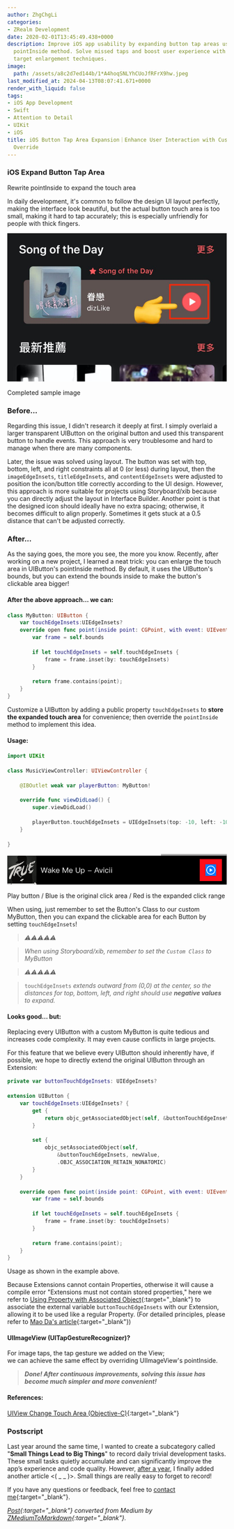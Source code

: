 ```yaml
---
author: ZhgChgLi
categories:
- ZRealm Development
date: 2020-02-01T13:45:49.438+0000
description: Improve iOS app usability by expanding button tap areas using a custom
  pointInside method. Solve missed taps and boost user experience with precise touch
  target enlargement techniques.
image:
  path: /assets/a8c2d7ed144b/1*A4hoqSNLYhCUoJfRFrX9hw.jpeg
last_modified_at: 2024-04-13T08:07:41.671+0000
render_with_liquid: false
tags:
- iOS App Development
- Swift
- Attention to Detail
- UIKit
- iOS
title: iOS Button Tap Area Expansion｜Enhance User Interaction with Custom pointInside
  Override
---
```


### iOS Expand Button Tap Area

Rewrite pointInside to expand the touch area

In daily development, it's common to follow the design UI layout perfectly, making the interface look beautiful, but the actual button touch area is too small, making it hard to tap accurately; this is especially unfriendly for people with thick fingers.

![Completed Example Image](/assets/a8c2d7ed144b/1*A4hoqSNLYhCUoJfRFrX9hw.jpeg)

Completed sample image

### Before…

Regarding this issue, I didn't research it deeply at first. I simply overlaid a larger transparent UIButton on the original button and used this transparent button to handle events. This approach is very troublesome and hard to manage when there are many components.

Later, the issue was solved using layout. The button was set with top, bottom, left, and right constraints all at 0 (or less) during layout, then the `imageEdgeInsets`, `titleEdgeInsets`, and `contentEdgeInsets` were adjusted to position the icon/button title correctly according to the UI design. However, this approach is more suitable for projects using Storyboard/xib because you can directly adjust the layout in Interface Builder. Another point is that the designed icon should ideally have no extra spacing; otherwise, it becomes difficult to align properly. Sometimes it gets stuck at a 0.5 distance that can't be adjusted correctly.

### After…

As the saying goes, the more you see, the more you know. Recently, after working on a new project, I learned a neat trick: you can enlarge the touch area in UIButton's pointInside method. By default, it uses the UIButton's bounds, but you can extend the bounds inside to make the button's clickable area bigger!

#### After the above approach… we can:

```swift
class MyButton: UIButton {
    var touchEdgeInsets:UIEdgeInsets?
    override open func point(inside point: CGPoint, with event: UIEvent?) -> Bool {
        var frame = self.bounds
        
        if let touchEdgeInsets = self.touchEdgeInsets {
            frame = frame.inset(by: touchEdgeInsets)
        }
        
        return frame.contains(point);
    }
}
```

Customize a UIButton by adding a public property `touchEdgeInsets` to **store the expanded touch area** for convenience; then override the `pointInside` method to implement this idea.

#### Usage:

```swift
import UIKit

class MusicViewController: UIViewController {

    @IBOutlet weak var playerButton: MyButton!
    
    override func viewDidLoad() {
        super.viewDidLoad()
        
        playerButton.touchEdgeInsets = UIEdgeInsets(top: -10, left: -10, bottom: -10, right: -10)
    }
    
}
```

![Play button / Blue is the original clickable area / Red is the expanded clickable area](/assets/a8c2d7ed144b/1*EvI5wmNos0TjGDrapnHLgg.png)

Play button / Blue is the original click area / Red is the expanded click range

When using, just remember to set the Button's Class to our custom MyButton, then you can expand the clickable area for each Button by setting `touchEdgeInsets`!

> *️⚠️⚠️⚠️⚠️️️️⚠️️️️*

> *When using Storyboard/xib, remember to set the `Custom Class` to MyButton*

> *⚠️⚠️⚠️⚠️⚠️*

> `touchEdgeInsets` *extends outward from (0,0) at the center, so the distances for top, bottom, left, and right should use **negative values** to expand.*

#### Looks good… but:

Replacing every UIButton with a custom MyButton is quite tedious and increases code complexity. It may even cause conflicts in large projects.

For this feature that we believe every UIButton should inherently have, if possible, we hope to directly extend the original UIButton through an Extension:

```swift
private var buttonTouchEdgeInsets: UIEdgeInsets?

extension UIButton {
    var touchEdgeInsets:UIEdgeInsets? {
        get {
            return objc_getAssociatedObject(self, &buttonTouchEdgeInsets) as? UIEdgeInsets
        }

        set {
            objc_setAssociatedObject(self,
                &buttonTouchEdgeInsets, newValue,
                .OBJC_ASSOCIATION_RETAIN_NONATOMIC)
        }
    }
    
    override open func point(inside point: CGPoint, with event: UIEvent?) -> Bool {
        var frame = self.bounds
        
        if let touchEdgeInsets = self.touchEdgeInsets {
            frame = frame.inset(by: touchEdgeInsets)
        }
        
        return frame.contains(point);
    }
}
```

Usage as shown in the example above.

Because Extensions cannot contain Properties, otherwise it will cause a compile error "Extensions must not contain stored properties," here we refer to [Using Property with Associated Object](https://swifter.tips/associated-object/){:target="_blank"} to associate the external variable `buttonTouchEdgeInsets` with our Extension, allowing it to be used like a regular Property. (For detailed principles, please refer to [Mao Da's article](https://swifter.tips/associated-object/){:target="_blank"})

#### UIImageView (UITapGestureRecognizer)?

For image taps, the tap gesture we added on the View;  
we can achieve the same effect by overriding UIImageView's pointInside.

> ***Done! After continuous improvements, solving this issue has become much simpler and more convenient!***

#### References:

[UIView Change Touch Area (Objective-C)](https://bqlin.github.io/iOS/UIView%20%E6%94%B9%E5%8F%98%E8%A7%A6%E6%91%B8%E8%8C%83%E5%9B%B4/){:target="_blank"}

### Postscript

Last year around the same time, I wanted to create a subcategory called "**Small Things Lead to Big Things**" to record daily trivial development tasks. These small tasks quietly accumulate and can significantly improve the app’s experience and code quality. However, [after a year](../6012b7b4f612/), I finally added another article &lt;( _ _ )&gt;. Small things are really easy to forget to record!

If you have any questions or feedback, feel free to [contact me](https://www.zhgchg.li/contact){:target="_blank"}.

*[Post](https://medium.com/zrealm-ios-dev/ios-%E6%93%B4%E5%A4%A7%E6%8C%89%E9%88%95%E9%BB%9E%E6%93%8A%E7%AF%84%E5%9C%8D-a8c2d7ed144b){:target="_blank"} converted from Medium by [ZMediumToMarkdown](https://github.com/ZhgChgLi/ZMediumToMarkdown){:target="_blank"}.*